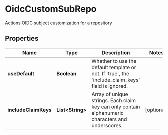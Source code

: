 

# OidcCustomSubRepo

Actions OIDC subject customization for a repository

## Properties

| Name | Type | Description | Notes |
|------------ | ------------- | ------------- | -------------|
|**useDefault** | **Boolean** | Whether to use the default template or not. If &#x60;true&#x60;, the &#x60;include_claim_keys&#x60; field is ignored. |  |
|**includeClaimKeys** | **List&lt;String&gt;** | Array of unique strings. Each claim key can only contain alphanumeric characters and underscores. |  [optional] |



